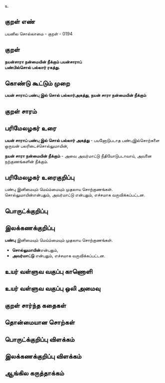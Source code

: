 உ

## குறள் எண் 

பயனில சொல்லாமை - குறள் - 0194  

## குறள் 

**நயன்சாரா நன்மையின் நீக்கும் பயன்சாராப்  
பண்பில்சொல் பல்லார் ரகத்து.** 

## கொண்டு கூட்டும் முறை

**பயன் சாராப் பண்பு இல் சொல் பல்லார்அகத்து, நயன் சாரா நன்மையின் நீக்கும்**

## குறள் சாரம் 


## பரிமேலழகர் உரை

**பயன் சாராப் பண்பு இல் சொல் பல்லார் அகத்து** - பயனோடுபடாத பண்புஇல்சொற்களை ஒருவன் பலரிடைச்சொல்லுமாயின்,  

**நயன் சாரா நன்மையின் நீக்கும்** - அவை அவர்மாட்டு நீதியோடுபடாவாய், அவனை நற்குணங்களின் நீக்கும்.

## பரிமேலழகர் உரைகுறிப்பு   

பண்பு இனிமையும் மெய்ம்மையும் முதலாய சொற்குணங்கள்.  
சொல்லுமாயின்என்பதும், அவர்மாட்டு என்பதும், எச்சமாக வருவிக்கப்பட்டன.  

## பொருட்க்குறிப்பு 


## இலக்கணக்குறிப்பு  

**பண்பு** இனிமையும் மெய்ம்மையும் முதலாய சொற்குணங்கள்.  

* **சொல்லுமாயின்**என்பதும்,  
* **அவர்மாட்டு** என்பதும், எச்சமாக வருவிக்கப்பட்டன.  

## உயர் வள்ளுவ வகுப்பு காணொளி


## உயர் வள்ளுவ வகுப்பு ஒலி அமைவு 

 
## குறள் சார்ந்த கதைகள் 


## தொன்மையான சொற்கள்


## பொருட்க்குறிப்பு விளக்கம்


## இலக்கணக்குறிப்பு விளக்கம்


## ஆங்கில கருத்தாக்கம் 


